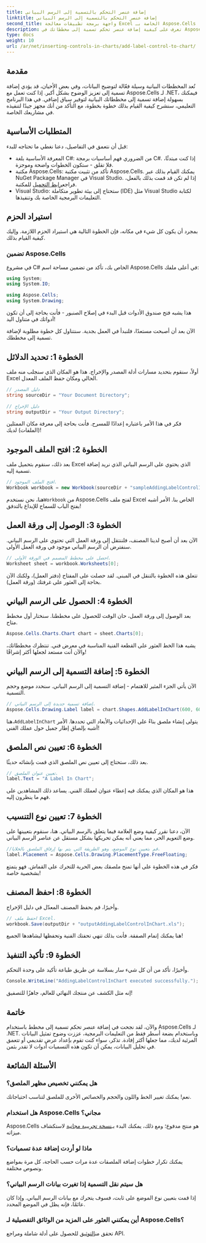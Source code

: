 ```yaml
---
title: إضافة عنصر التحكم بالتسمية إلى الرسم البياني
linktitle: إضافة عنصر التحكم بالتسمية إلى الرسم البياني
second_title: واجهة برمجة تطبيقات معالجة Excel الخاصة بـ Aspose.Cells .NET
description: تعرف على كيفية إضافة عنصر تحكم تسمية إلى مخططاتك في Aspose.Cells for .NET باستخدام هذا الدليل التفصيلي. قم بتحسين تصور البيانات لديك.
type: docs
weight: 10
url: /ar/net/inserting-controls-in-charts/add-label-control-to-chart/
---
```

## مقدمة

تُعد المخططات البيانية وسيلة فعّالة لتوضيح البيانات، وفي بعض الأحيان، قد يؤدي إضافة تسمية إلى تعزيز الوضوح بشكل أكبر. إذا كنت تعمل مع Aspose.Cells لـ .NET، فيمكنك بسهولة إضافة تسمية إلى مخططاتك البيانية لتوفير سياق إضافي. في هذا البرنامج التعليمي، سنشرح كيفية القيام بذلك خطوة بخطوة، مع التأكد من أنك مجهز جيدًا لتنفيذه في مشاريعك الخاصة.

## المتطلبات الأساسية

قبل أن نتعمق في التفاصيل، دعنا نغطي ما تحتاجه للبدء:

- المعرفة الأساسية بلغة C#: من الضروري فهم أساسيات برمجة C#. إذا كنت مبتدئًا، فلا تقلق - ستكون الخطوات واضحة وموجزة.
- مكتبة Aspose.Cells: تأكد من تثبيت مكتبة Aspose.Cells. يمكنك القيام بذلك عبر NuGet Package Manager في Visual Studio. إذا لم تكن قد قمت بذلك بالفعل، فراجع[رابط التحميل](https://releases.aspose.com/cells/net/) للمكتبة.
- Visual Studio: ستحتاج إلى بيئة تطوير متكاملة (IDE) مثل Visual Studio لكتابة التعليمات البرمجية الخاصة بك وتنفيذها.

## استيراد الحزم

بمجرد أن يكون كل شيء في مكانه، فإن الخطوة التالية هي استيراد الحزم اللازمة. وإليك كيفية القيام بذلك.

### تضمين Aspose.Cells

في مشروع C# الخاص بك، تأكد من تضمين مساحة اسم Aspose.Cells في أعلى ملفك:

```csharp
using System;
using System.IO;

using Aspose.Cells;
using System.Drawing;
```

هذا يشبه فتح صندوق الأدوات قبل البدء في إصلاح الصنبور - فأنت بحاجة إلى أن تكون أدواتك في متناول اليد!

الآن بعد أن أصبحت مستعدًا، فلنبدأ في العمل بجدية. سنتناول كل خطوة مطلوبة لإضافة تسمية إلى مخططك.

## الخطوة 1: تحديد الدلائل

أولاً، سنقوم بتحديد مسارات أدلة المصدر والإخراج. هذا هو المكان الذي سنجلب منه ملف Excel الحالي ومكان حفظ الملف المعدل.

```csharp
// دليل المصدر
string sourceDir = "Your Document Directory";

// دليل الإخراج
string outputDir = "Your Output Directory";
```

فكر في هذا الأمر باعتباره إعدادًا للمسرح. فأنت بحاجة إلى معرفة مكان الممثلين (الملفات) لديك!

## الخطوة 2: افتح الملف الموجود

بعد ذلك، سنقوم بتحميل ملف Excel الذي يحتوي على الرسم البياني الذي نريد إضافة تسمية إليه. 

```csharp
// افتح الملف الموجود.
Workbook workbook = new Workbook(sourceDir + "sampleAddingLabelControlInChart.xls");
```

 هنا، نحن نستخدم`Workbook` من Aspose.Cells لفتح ملف Excel الخاص بنا. الأمر أشبه بفتح الباب للسماح للإبداع بالتدفق!

## الخطوة 3: الوصول إلى ورقة العمل

الآن بعد أن أصبح لدينا المصنف، فلننتقل إلى ورقة العمل التي تحتوي على الرسم البياني. سنفترض أن الرسم البياني موجود في ورقة العمل الأولى.

```csharp
// احصل على مخطط المصمم في الورقة الأولى.
Worksheet sheet = workbook.Worksheets[0];
```

تتعلق هذه الخطوة بالتنقل في المبنى. لقد حصلت على المفتاح (دفتر العمل)، ولكنك الآن بحاجة إلى العثور على غرفتك (ورقة العمل).

## الخطوة 4: الحصول على الرسم البياني

بعد الوصول إلى ورقة العمل، حان الوقت للحصول على مخططنا. سنختار أول مخطط متاح.

```csharp
Aspose.Cells.Charts.Chart chart = sheet.Charts[0];
```

يشبه هذا الخط العثور على القطعة الفنية المناسبة في معرض فني. تنتظرك مخططاتك، والآن أنت مستعد لجعلها أكثر إشراقًا!

## الخطوة 5: إضافة التسمية إلى الرسم البياني

الآن يأتي الجزء المثير للاهتمام - إضافة التسمية إلى الرسم البياني. سنحدد موضع وحجم التسمية.

```csharp
// إضافة تسمية جديدة إلى الرسم البياني.
Aspose.Cells.Drawing.Label label = chart.Shapes.AddLabelInChart(600, 600, 350, 900);
```

 هنا،`AddLabelInChart` يتولى إنشاء ملصق بناءً على الإحداثيات والأبعاد التي تحددها. الأمر أشبه بإلصاق إطار جميل حول عملك الفني!

## الخطوة 6: تعيين نص الملصق

بعد ذلك، ستحتاج إلى تعيين نص الملصق الذي قمت بإنشائه حديثًا. 

```csharp
// تعيين عنوان الملصق.
label.Text = "A Label In Chart";
```

هذا هو المكان الذي يمكنك فيه إعطاء عنوان لعملك الفني. يساعد ذلك المشاهدين على فهم ما ينظرون إليه.

## الخطوة 7: تعيين نوع التنسيب

الآن، دعنا نقرر كيفية وضع العلامة فيما يتعلق بالرسم البياني. هنا، سنقوم بتعيينها على وضع التعويم الحر، مما يعني أنه يمكن تحريكها بشكل مستقل عن عناصر الرسم البياني.

```csharp
//قم بتعيين نوع الموضع، وهو الطريقة التي يتم بها إرفاق الملصق بالخلايا.
label.Placement = Aspose.Cells.Drawing.PlacementType.FreeFloating; 
```

فكر في هذه الخطوة على أنها تمنح ملصقك بعض الحرية للتحرك على القماش. فهو يتمتع بشخصية خاصة!

## الخطوة 8: احفظ المصنف

وأخيرًا، قم بحفظ المصنف المعدّل في دليل الإخراج. 

```csharp
// احفظ ملف Excel.
workbook.Save(outputDir + "outputAddingLabelControlInChart.xls");
```

هنا يمكنك إتمام الصفقة. فأنت بذلك تنهي تحفتك الفنية وتحفظها ليشاهدها الجميع!

## الخطوة 9: تأكيد التنفيذ

وأخيرًا، تأكد من أن كل شيء سار بسلاسة عن طريق طباعة تأكيد على وحدة التحكم.

```csharp
Console.WriteLine("AddingLabelControlInChart executed successfully.");
```

إنه مثل الكشف عن منتجك النهائي للعالم، جاهزًا للتصفيق!

## خاتمة

والآن، لقد نجحت في إضافة عنصر تحكم تسمية إلى مخطط باستخدام Aspose.Cells لـ .NET. وباستخدام بضعة أسطر فقط من التعليمات البرمجية، عززت وضوح تمثيل البيانات المرئية لديك، مما جعلها أكثر إفادة. تذكر، سواء كنت تقوم بإعداد عرض تقديمي أو تتعمق في تحليل البيانات، يمكن أن تكون هذه التسميات أدوات لا تقدر بثمن.

## الأسئلة الشائعة

### هل يمكنني تخصيص مظهر الملصق؟
نعم! يمكنك تغيير الخط واللون والحجم والخصائص الأخرى للملصق لتناسب احتياجاتك.

### هل استخدام Aspose.Cells مجاني؟
 Aspose.Cells هو منتج مدفوع؛ ومع ذلك، يمكنك البدء بـ[نسخة تجريبية مجانية](https://releases.aspose.com/) لاستكشاف ميزاته.

### ماذا لو أردت إضافة عدة تسميات؟
يمكنك تكرار خطوات إضافة الملصقات عدة مرات حسب الحاجة، كل مرة بمواضع ونصوص مختلفة.

### هل سيتم نقل التسمية إذا تغيرت بيانات الرسم البياني؟
إذا قمت بتعيين نوع الموضع على ثابت، فسوف يتحرك مع بيانات الرسم البياني. وإذا كان عائمًا، فإنه يظل في الموضع المحدد.

### أين يمكنني العثور على المزيد من الوثائق التفصيلية لـ Aspose.Cells؟
 تحقق من[التوثيق](https://reference.aspose.com/cells/net/) للحصول على أدلة شاملة ومراجع API.